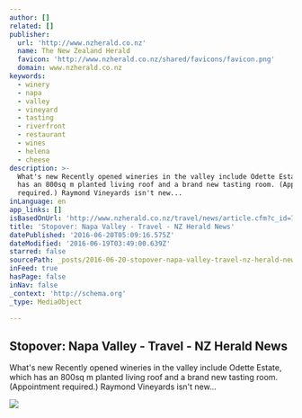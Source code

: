 ```yaml
---
author: []
related: []
publisher:
  url: 'http://www.nzherald.co.nz'
  name: The New Zealand Herald
  favicon: 'http://www.nzherald.co.nz/shared/favicons/favicon.png'
  domain: www.nzherald.co.nz
keywords:
  - winery
  - napa
  - valley
  - vineyard
  - tasting
  - riverfront
  - restaurant
  - wines
  - helena
  - cheese
description: >-
  What's new Recently opened wineries in the valley include Odette Estate, which
  has an 800sq m planted living roof and a brand new tasting room. (Appointment
  required.) Raymond Vineyards isn't new...
inLanguage: en
app_links: []
isBasedOnUrl: 'http://www.nzherald.co.nz/travel/news/article.cfm?c_id=7&objectid=11659039'
title: 'Stopover: Napa Valley - Travel - NZ Herald News'
datePublished: '2016-06-20T05:09:16.575Z'
dateModified: '2016-06-19T03:49:00.639Z'
starred: false
sourcePath: _posts/2016-06-20-stopover-napa-valley-travel-nz-herald-news.md
inFeed: true
hasPage: false
inNav: false
_context: 'http://schema.org'
_type: MediaObject

---
```

<article style=""><h1>Stopover: Napa Valley - Travel - NZ Herald News</h1><p>What's new Recently opened wineries in the valley include Odette Estate, which has an 800sq m planted living roof and a brand new tasting room. (Appointment required.) Raymond Vineyards isn't new...</p><img src="http://media.nzherald.co.nz/webcontent/image/jpg/201626/SCCZEN_150616SPLNAPA2_1024x768.jpg" /></article>
